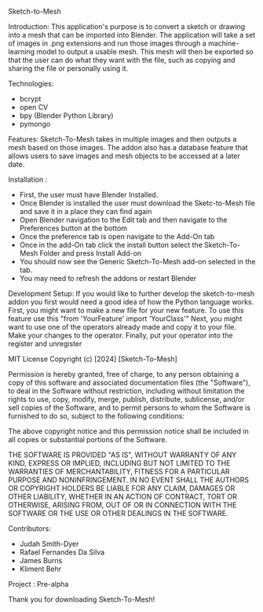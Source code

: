 Sketch-to-Mesh 

Introduction:
  This application's purpose is to convert a sketch or drawing into a mesh that can be imported into Blender. 
The application will take a set of images in .png extensions and run those images through a machine-learning model to output a usable mesh. 
This mesh will then be exported so that the user can do what they want with the file, such as copying and sharing the file or personally using it.

Technologies:
  - bcrypt
  - open CV
  - bpy (Blender Python Library)
  - pymongo

Features: 
  Sketch-To-Mesh takes in multiple images and then outputs a mesh based on those images.
  The addon also has a database feature that allows users to save images and mesh objects to be accessed at a later date.

Installation :
- First, the user must have Blender Installed.
- Once Blender is installed the user must download the Sketc-to-Mesh file and save it in a place they can find again
- Open Blender navigation to the Edit tab and then navigate to the Preferences button at the bottom
- Once the preference tab is open navigate to the Add-On tab
- Once in the add-On tab click the install button select the Sketch-To-Mesh Folder and press Install Add-on
- You should now see the Generic Sketch-To-Mesh add-on selected in the tab. 
- You may need to refresh the addons or restart Blender

Development Setup:
  If you would like to further develop the sketch-to-mesh addon you first would need a good idea of how the Python language works. 
  First, you might want to make a new file for your new feature. To use this feature use this "from 'YourFeature' import 'YourClass'" 
  Next, you might want to use one of the operators already made and copy it to your file. Make your changes to the operator.
  Finally, put your operator into the register and unregister

MIT License
  Copyright (c) [2024] [Sketch-To-Mesh]
  
  Permission is hereby granted, free of charge, to any person obtaining a copy
  of this software and associated documentation files (the "Software"), to deal
  in the Software without restriction, including without limitation the rights
  to use, copy, modify, merge, publish, distribute, sublicense, and/or sell
  copies of the Software, and to permit persons to whom the Software is
  furnished to do so, subject to the following conditions:
  
  The above copyright notice and this permission notice shall be included in all
  copies or substantial portions of the Software.
  
  THE SOFTWARE IS PROVIDED "AS IS", WITHOUT WARRANTY OF ANY KIND, EXPRESS OR
  IMPLIED, INCLUDING BUT NOT LIMITED TO THE WARRANTIES OF MERCHANTABILITY,
  FITNESS FOR A PARTICULAR PURPOSE AND NONINFRINGEMENT. IN NO EVENT SHALL THE
  AUTHORS OR COPYRIGHT HOLDERS BE LIABLE FOR ANY CLAIM, DAMAGES OR OTHER
  LIABILITY, WHETHER IN AN ACTION OF CONTRACT, TORT OR OTHERWISE, ARISING FROM,
  OUT OF OR IN CONNECTION WITH THE SOFTWARE OR THE USE OR OTHER DEALINGS IN THE
  SOFTWARE.

Contributors:
  - Judah Smith-Dyer
  - Rafael Fernandes Da Silva
  - James Burns
  - Kliment Behr

Project :
  Pre-alpha

Thank you for downloading Sketch-To-Mesh!
